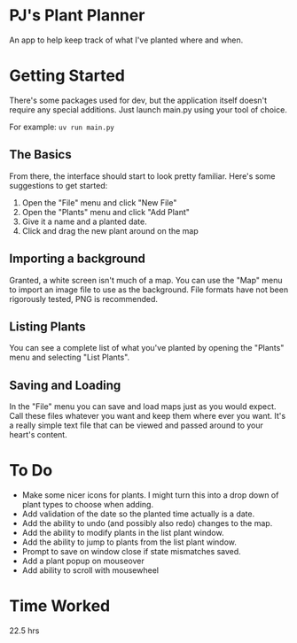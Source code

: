 # PJ's Plant Planner

An app to help keep track of what I've planted where and when.

# Getting Started

There's some packages used for dev, but the application itself doesn't require any special
additions. Just launch main.py using your tool of choice.

For example: `uv run main.py`

## The Basics

From there, the interface should start to look pretty familiar. Here's some suggestions to
get started:

1. Open the "File" menu and click "New File"
2. Open the "Plants" menu and click "Add Plant"
3. Give it a name and a planted date.
4. Click and drag the new plant around on the map

## Importing a background

Granted, a white screen isn't much of a map. You can use the "Map" menu to import an image file
to use as the background. File formats have not been rigorously tested, PNG is recommended.

## Listing Plants

You can see a complete list of what you've planted by opening the "Plants" menu and selecting
"List Plants".

## Saving and Loading

In the "File" menu you can save and load maps just as you would expect. Call these files whatever
you want and keep them where ever you want. It's a really simple text file that can be viewed and
passed around to your heart's content.

# To Do

- Make some nicer icons for plants. I might turn this into a drop down of plant types to
choose when adding.
- Add validation of the date so the planted time actually is a date.
- Add the ability to undo (and possibly also redo) changes to the map.
- Add the ability to modify plants in the list plant window.
- Add the ability to jump to plants from the list plant window.
- Prompt to save on window close if state mismatches saved.
- Add a plant popup on mouseover
- Add ability to scroll with mousewheel

# Time Worked

22.5 hrs

